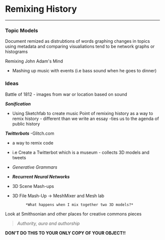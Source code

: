 # Remixing History
***

### Topic Models
Document remized as distrubtions of words 
graphing changes in topics using metadata and comparing 
visualiations tend to be network graphs or histograms 

Remixing John Adam's Mind
- Mashing up music with events (i.e bass sound when he goes to dinner)

### Ideas
Battle of 1812 - images from war or location based on sound 

***Sonification***
- Using Sketchfab to create music
Point of remixing history as a way to remix history - different than we write an essay 
-ties us to the agenda of public history 

***Twitterbots***
-Glitch.com
 - a way to remix code
 - i.e Create a Twitterbot which is a museum - collects 3D models and tweets 
 
 - *Generative Grammars*
 
 - ***Recurrent Neural Networks***
 
-  3D Scene Mash-ups
 
 - 3D File Mash-Up 
-> MeshMixer and Mesh lab
  
             *What happens when I mix together two 3D models?*
             
Look at Smithsonian and other places for creative commons pieces

> *Authority, aura and authorship*

**DON'T DO THIS TO YOUR ONLY COPY OF YOUR OBJECT!!**
  
